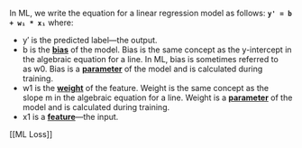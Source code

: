 In ML, we write the equation for a linear regression model as follows:
**`y' = b + w₁ * x₁`**
where:
- y′ is the predicted label—the output.
- b is the [**bias**](https://developers.google.com/machine-learning/glossary#bias-math-or-bias-term) of the model. Bias is the same concept as the y-intercept in the algebraic equation for a line. In ML, bias is sometimes referred to as w0. Bias is a [**parameter**](https://developers.google.com/machine-learning/glossary#parameter) of the model and is calculated during training.
- w1 is the [**weight**](https://developers.google.com/machine-learning/glossary#weight) of the feature. Weight is the same concept as the slope m in the algebraic equation for a line. Weight is a [**parameter**](https://developers.google.com/machine-learning/glossary#parameter) of the model and is calculated during training.
- x1 is a [**feature**](https://developers.google.com/machine-learning/glossary#feature)—the input.

[[ML Loss]]